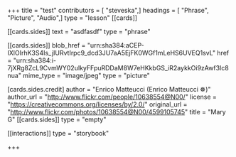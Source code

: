 +++
title = "test"
contributors = [ "steveska",]
headings = [ "Phrase", "Picture", "Audio",]
type = "lesson"
[[cards]]

[[cards.sides]]
text = "asdfasdf"
type = "phrase"

[[cards.sides]]
blob_href = "urn:sha384:aCEP-IXlOIrhK3S4Is_jIURvtIrpc9_dcd3JU7aA5EjFK0WGf1mLeHS6UVEQ1svL"
href = "urn:sha384:i-7jXRg8ZcL9CvmWY02uIkyFFpuRDDaM8W7eHKkbGS_iR2aykkOi9zAwf3Ic8nua"
mime_type = "image/jpeg"
type = "picture"

[cards.sides.credit]
author = "Enrico Matteucci (Enrico Matteucci ☸)"
author_url = "http://www.flickr.com/people/10638554@N00/"
license = "https://creativecommons.org/licenses/by/2.0/"
original_url = "http://www.flickr.com/photos/10638554@N00/4599105745"
title = "Mary G"
[[cards.sides]]
type = "empty"

[[interactions]]
type = "storybook"

+++
